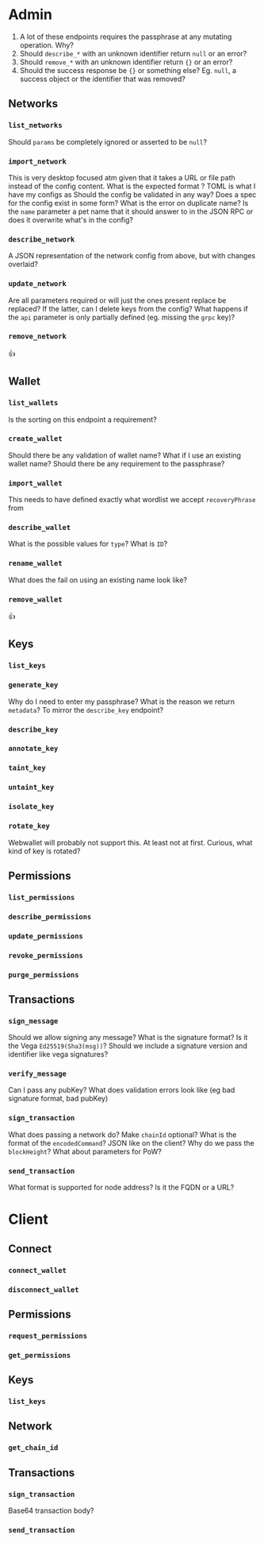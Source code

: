 # Admin

1. A lot of these endpoints requires the passphrase at any mutating operation. Why?
2. Should `describe_*` with an unknown identifier return `null` or an error?
3. Should `remove_*` with an unknown identifier return `{}` or an error?
4. Should the success response be `{}` or something else? Eg. `null`, a success object or the identifier that was removed?

## Networks

### `list_networks`

Should `params` be completely ignored or asserted to be `null`?

### `import_network`

This is very desktop focused atm given that it takes a URL or file path instead of the config content.
What is the expected format ? TOML is what I have my configs as
Should the config be validated in any way? Does a spec for the config exist in some form?
What is the error on duplicate name?
Is the `name` parameter a pet name that it should answer to in the JSON RPC or does it overwrite what's in the config?

### `describe_network`

A JSON representation of the network config from above, but with changes overlaid?

### `update_network`

Are all parameters required or will just the ones present replace be replaced? If the latter, can I delete keys from the config?
What happens if the `api` parameter is only partially defined (eg. missing the `grpc` key)?

### `remove_network`

:+1:

## Wallet

### `list_wallets`

Is the sorting on this endpoint a requirement?

### `create_wallet`

Should there be any validation of wallet name?
What if I use an existing wallet name?
Should there be any requirement to the passphrase?

### `import_wallet`

This needs to have defined exactly what wordlist we accept `recoveryPhrase` from

### `describe_wallet`

What is the possible values for `type`?
What is `ID`?

### `rename_wallet`

What does the fail on using an existing name look like?

### `remove_wallet`

:+1:

## Keys

### `list_keys`

### `generate_key`

Why do I need to enter my passphrase?
What is the reason we return `metadata`? To mirror the `describe_key` endpoint?

### `describe_key`

### `annotate_key`

### `taint_key`

### `untaint_key`

### `isolate_key`

### `rotate_key`

Webwallet will probably not support this. At least not at first.
Curious, what kind of key is rotated?

## Permissions

### `list_permissions`

### `describe_permissions`

### `update_permissions`

### `revoke_permissions`

### `purge_permissions`

## Transactions

### `sign_message`

Should we allow signing any message?
What is the signature format? Is it the Vega `Ed25519(Sha3(msg))`?
Should we include a signature version and identifier like vega signatures?

### `verify_message`

Can I pass any pubKey?
What does validation errors look like (eg bad signature format, bad pubKey)

### `sign_transaction`

What does passing a network do? Make `chainId` optional?
What is the format of the `encodedCommand`? JSON like on the client?
Why do we pass the `blockHeight`?
What about parameters for PoW?

### `send_transaction`

What format is supported for node address? Is it the FQDN or a URL?

# Client

## Connect

### `connect_wallet`

### `disconnect_wallet`

## Permissions

### `request_permissions`

### `get_permissions`

## Keys

### `list_keys`

## Network

### `get_chain_id`

## Transactions

### `sign_transaction`

Base64 transaction body?

### `send_transaction`
